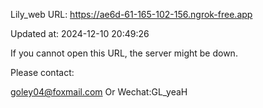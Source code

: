Lily_web URL: https://ae6d-61-165-102-156.ngrok-free.app

Updated at: 2024-12-10 20:49:26

If you cannot open this URL, the server might be down.

Please contact: 

goley04@foxmail.com Or Wechat:GL_yeaH